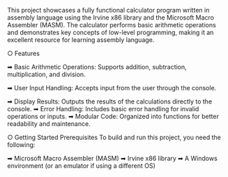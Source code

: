 This project showcases a fully functional calculator program written in assembly language using the Irvine x86 library and the Microsoft Macro Assembler (MASM). The calculator performs basic arithmetic operations and demonstrates key concepts of low-level programming, making it an excellent resource for learning assembly language.

○ Features

➡ Basic Arithmetic Operations: Supports addition, subtraction, multiplication, and division.

➡ User Input Handling: Accepts input from the user through the console.

➡ Display Results: Outputs the results of the calculations directly to the console.
➡ Error Handling: Includes basic error handling for invalid operations or inputs.
➡ Modular Code: Organized into functions for better readability and maintenance.

○ Getting Started
Prerequisites
To build and run this project, you need the following:

➡ Microsoft Macro Assembler (MASM)
➡ Irvine x86 library
➡ A Windows environment (or an emulator if using a different OS)
